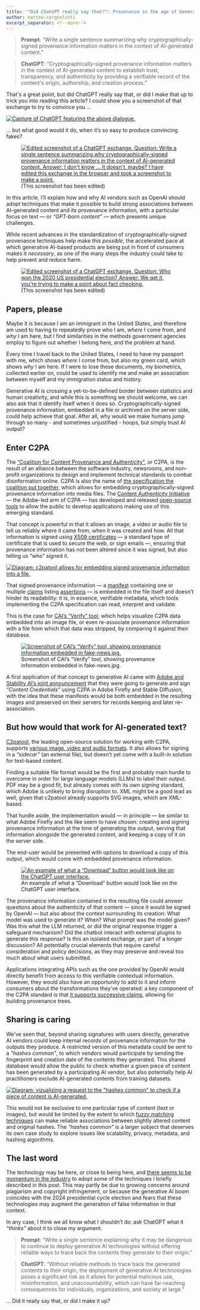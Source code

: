 ```yaml
---
title: '"Did ChatGPT really say that?": Provenance in the age of Generative AI.'
author: matteo-cargnelutti
excerpt_separator: <!--more-->
---
```


> **Prompt**:
> “Write a single sentence summarizing why cryptographically-signed provenance information matters in the context of AI-generated content.”

> **ChatGPT**:
> “Cryptographically-signed provenance information matters in the context of AI-generated content to establish trust, transparency, and authenticity by providing a verifiable record of the content's origin, authorship, and creation process.”

That's a great point, but did ChatGPT really say that, or did I make that up to trick you into reading this article? I could show you a screenshot of that exchange to try to convince you …

<a href="https://lil-blog-media.s3.amazonaws.com/f276b0c4-01.webp">
    <img src="https://lil-blog-media.s3.amazonaws.com/f276b0c4-01.webp" alt="Capture of ChatGPT featuring the above dialogue."/>
</a>

… but what good would it do, when it’s so easy to produce convincing fakes?

<!-- more -->

<figure>
    <a href="https://lil-blog-media.s3.amazonaws.com/f276b0c4-02.webp">
        <img src="https://lil-blog-media.s3.amazonaws.com/f276b0c4-02.webp" alt="Edited screenshot of a ChatGPT exchange. Question: Write a single sentence summarizing why cryptographically-signed provenance information matters in the context of Al-generated content. Answer: I don't know ... It doesn't, maybe? I have edited this exchange in the browser and took a screenshot to make a point."/>
    </a>
    <figcaption>(This screenshot has been edited)</figcaption>
</figure>

In this article, I’ll explain how and why AI vendors such as OpenAI should adopt techniques that make it possible to build strong associations between AI-generated content and its provenance information, with a particular focus on text — or _“GPT-born content”_ — which presents unique challenges. 

While recent advances in the standardization of cryptographically-signed provenance techniques help make this _possible_, the accelerated pace at which generative AI-based products are being put in front of consumers makes it _necessary_, as one of the many steps the industry could take to help prevent and reduce harm.

<figure>
    <a href="https://lil-blog-media.s3.amazonaws.com/f276b0c4-03.webp">
        <img src="https://lil-blog-media.s3.amazonaws.com/f276b0c4-03.webp" alt="Edited screenshot of a ChatGPT exchange. Question: Who won the 2020 US presidential election? Answer: We get it, you're trying to make a point about fact checking."/>
    </a>
    <figcaption>(This screenshot has been edited)</figcaption>
</figure>

## Papers, please

Maybe it is because I am an immigrant in the United States, and therefore am used to having to repeatedly prove who I am, _where_ I come from, and _why_ I am here, but I find similarities in the methods government agencies employ to figure out whether I belong here, and the problem at hand.

Every time I travel back to the United States, I need to have my passport with me, which shows _where_ I come from, but also my green card, which shows _why_ I am here. If I were to lose these documents, my biometrics, collected earlier on, could be used to identify me and make an association between myself and my immigration status and history.

Generative AI is crossing a yet-to-be-defined border between statistics and human creativity, and while this is something we should welcome, we can also ask that it identify itself when it does so. Cryptographically-signed provenance information, embedded in a file or archived on the server side, could help achieve that goal. After all, why would we make humans jump through so many - and sometimes unjustified - hoops, but simply trust AI output?

## Enter C2PA 

The [“Coalition for Content Provenance and Authenticity”](https://c2pa.org/), or C2PA, is the result of an alliance between the software industry, newsrooms, and non-profit organizations to design and implement technical standards to combat disinformation online. C2PA is also the name of [the specification the coalition put together](https://c2pa.org/specifications/specifications/1.3/index.html), which allows for embedding cryptographically-signed provenance information into media files. The [Content Authenticity Initiative](https://contentauthenticity.org/) — the Adobe-led arm of C2PA — has developed and released [open-source tools](https://opensource.contentauthenticity.org/) to allow the public to develop applications making use of this emerging standard. 

That concept is powerful in that it allows an image, a video or audio file to tell us reliably where it came from, when it was created and how. All that information is signed using [X509 certificates](https://en.wikipedia.org/wiki/X.509) — a standard type of certificate that is used to secure the web, or sign emails —, ensuring that provenance information has not been altered since it was signed, but also telling us “who” signed it. 

<a href="https://lil-blog-media.s3.amazonaws.com/f276b0c4-04.webp">
    <img src="https://lil-blog-media.s3.amazonaws.com/f276b0c4-04.webp" alt="Diagram: c2patool allows for embedding signed provenance information into a file."/>
</a>

That signed provenance information — a [manifest](https://c2pa.org/specifications/specifications/1.3/specs/C2PA_Specification.html#_manifests) containing one or multiple [claims](https://c2pa.org/specifications/specifications/1.3/specs/C2PA_Specification.html#_claims) listing [assertions](https://c2pa.org/specifications/specifications/1.3/specs/C2PA_Specification.html#_assertions) — is embedded in the file itself and doesn’t hinder its readability: it is, in essence, verifiable metadata, which tools implementing the C2PA specification can read, interpret and validate. 

This is the case for [CAI’s “Verify” tool](https://verify.contentauthenticity.org/overview?source=https%3A%2F%2Fverify.contentauthenticity.org%2F_app%2Fimmutable%2Fassets%2Ffake-news-2ec11861.jpg), which helps visualize C2PA data embedded into an image file, or even re-associate provenance information with a file from which that data was stripped, by comparing it against their database.

<figure>
    <a href="https://lil-blog-media.s3.amazonaws.com/f276b0c4-05.webp">
        <img src="https://lil-blog-media.s3.amazonaws.com/f276b0c4-05.webp" alt="Screenshot of CAI’s “Verify” tool, showing provenance information embedded in fake-news.jpg."/>
    </a>
    <figcaption>Screenshot of CAI’s “Verify” tool, showing provenance information embedded in fake-news.jpg.</figcaption>
</figure>

A first application of that concept to generative AI came with [Adobe and Stability AI’s joint announcement](https://twitter.com/StabilityAI/status/1647969418624790530) that they were going to generate and sign _“Content Credentials”_ using C2PA in Adobe Firefly and Stable Diffusion, with the idea that these manifests would be both embedded in the resulting images and preserved on their servers for records keeping and later re–association. 

## But how would that work for AI-generated text?

[C2patool](https://github.com/contentauth/c2patool), the leading open-source solution for working with C2PA, supports [various image, video and audio formats](https://github.com/contentauth/c2patool#supported-file-formats). It also allows for signing in a _“sidecar”_ (an external file), but doesn’t yet come with a built-in solution for text-based content. 

Finding a suitable file format would be the first and probably main hurdle to overcome in order for large language models (LLMs) to label their output. PDF may be a good fit, but already comes with its own signing standard, which Adobe is unlikely to bring disruption to. XML might be a good lead as well, given that c2patool already supports SVG images, which are XML-based.

That hurdle aside, the implementation would — in principle — be similar to what Adobe Firefly and the like seem to have chosen: creating and signing provenance information at the time of generating the output, serving that information alongside the generated content, and keeping a copy of it on the server side. 

The end-user would be presented with options to download a copy of this output, which would come with embedded provenance information.

<figure>
    <a href="https://lil-blog-media.s3.amazonaws.com/f276b0c4-06.webp">
        <img src="https://lil-blog-media.s3.amazonaws.com/f276b0c4-06.webp" alt="An example of what a “Download” button would look like on the ChatGPT user interface."/>
    </a>
    <figcaption>An example of what a “Download” button would look like on the ChatGPT user interface.</figcaption>
</figure>

The provenance information contained in the resulting file could answer questions about the authenticity of that content — since it would be signed by OpenAI — but also about the context surrounding its creation: What model was used to generate it? When? What prompt was the model given? Was this what the LLM returned, or did the original response trigger a safeguard mechanism? Did the chatbot interact with external plugins to generate this response? Is this an isolated exchange, or part of a longer discussion? All potentially crucial elements that require careful consideration and policy decisions, as they may preserve and reveal too much about what users submitted. 

Applications integrating APIs such as the one provided by OpenAI would directly benefit from access to this verifiable contextual information. However, they would also have an opportunity to add to it and inform consumers about the transformations they’ve operated: a key component of the C2PA standard is that [it supports successive claims](https://c2pa.org/specifications/specifications/1.3/specs/C2PA_Specification.html#_multiple_claims), allowing for building provenance trees. 

## Sharing is caring

We’ve seen that, beyond sharing signatures with users directly, generative AI vendors could keep internal records of provenance information for the outputs they produce. A restricted version of this metadata could be sent to a _"hashes common"_, to which vendors would participate by sending the fingerprint and creation date of the contents they generated. This shared database would allow the public to check whether a given piece of content has been generated by a participating AI vendor, but also potentially help AI practitioners exclude AI-generated contents from training datasets.

<a href="https://lil-blog-media.s3.amazonaws.com/f276b0c4-74.webp">
    <img src="https://lil-blog-media.s3.amazonaws.com/f276b0c4-07.webp" alt='Diagram: vizualizing a request to the "hashes common" to check if a piece of content is AI-generated.'/>
</a>

This would not be exclusive to one particular type of content (text or images), but would be limited by the extent to which [fuzzy matching techniques](https://en.wikipedia.org/wiki/Locality-sensitive_hashing) can make reliable associations between slightly altered content and original hashes. The _“hashes common”_ is a larger subject that deserves its own case study to explore issues like scalability, privacy, metadata, and hashing algorithms.

## The last word

The technology may be here, or close to being here, and [there seems to be momentum in the industry](https://iptc.org/news/google-announces-use-of-iptc-metadata-for-generative-ai-images/) to adopt some of the techniques I briefly described in this post. This may partly be due to growing concerns around plagiarism and copyright infringement, or because the generative AI boom coincides with the 2024 presidential cycle election and fears that these technologies may augment the generation of false information in that context.

In any case, I think we all know what I shouldn’t do: ask ChatGPT what it _“thinks”_ about it to close my argument. 

> **Prompt**:
> “Write a single sentence explaining why it may be dangerous to continue to deploy generative AI technologies without offering reliable ways to trace back the contents they generate to their origin.”

> **ChatGPT**:
> “Without reliable methods to trace back the generated contents to their origin, the deployment of generative AI technologies poses a significant risk as it allows for potential malicious use, misinformation, and unaccountability, which can have far-reaching consequences for individuals, organizations, and society at large.”

… Did it really say that, or did I make it up?
